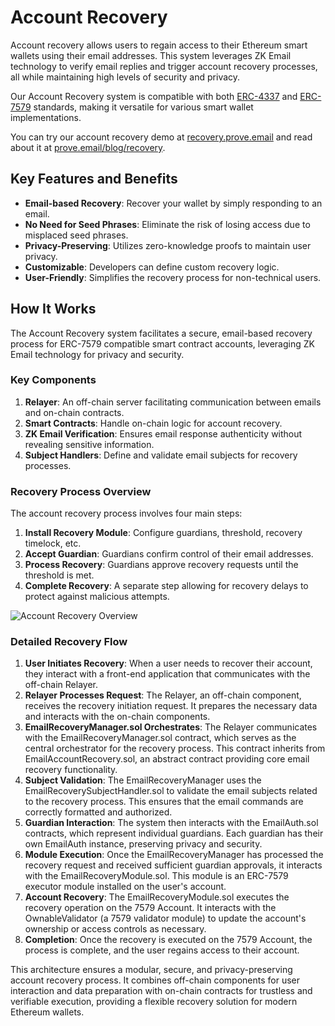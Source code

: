 # Account Recovery

Account recovery allows users to regain access to their Ethereum smart wallets using their email addresses. This system leverages ZK Email technology to verify email replies and trigger account recovery processes, all while maintaining high levels of security and privacy.

Our Account Recovery system is compatible with both [ERC-4337](https://www.erc4337.io/) and [ERC-7579](https://erc7579.com/) standards, making it versatile for various smart wallet implementations.

You can try our account recovery demo at [recovery.prove.email](https://recovery.prove.email/) and read about it at [prove.email/blog/recovery](https://prove.email/blog/recovery).

## Key Features and Benefits

* **Email-based Recovery**: Recover your wallet by simply responding to an email.
* **No Need for Seed Phrases**: Eliminate the risk of losing access due to misplaced seed phrases.
* **Privacy-Preserving**: Utilizes zero-knowledge proofs to maintain user privacy.
* **Customizable**: Developers can define custom recovery logic.
* **User-Friendly**: Simplifies the recovery process for non-technical users.

## How It Works

The Account Recovery system facilitates a secure, email-based recovery process for ERC-7579 compatible smart contract accounts, leveraging ZK Email technology for privacy and security.

### Key Components

1. **Relayer**: An off-chain server facilitating communication between emails and on-chain contracts.
2. **Smart Contracts**: Handle on-chain logic for account recovery.
3. **ZK Email Verification**: Ensures email response authenticity without revealing sensitive information.
4. **Subject Handlers**: Define and validate email subjects for recovery processes.

### Recovery Process Overview

The account recovery process involves four main steps:

1. **Install Recovery Module**: Configure guardians, threshold, recovery timelock, etc.
2. **Accept Guardian**: Guardians confirm control of their email addresses.
3. **Process Recovery**: Guardians approve recovery requests until the threshold is met.
4. **Complete Recovery**: A separate step allowing for recovery delays to protect against malicious attempts.

![Account Recovery Overview](/img/account-recovery-overview.avif)

### Detailed Recovery Flow

1. **User Initiates Recovery**: When a user needs to recover their account, they interact with a front-end application that communicates with the off-chain Relayer.
2. **Relayer Processes Request**: The Relayer, an off-chain component, receives the recovery initiation request. It prepares the necessary data and interacts with the on-chain components.
3. **EmailRecoveryManager.sol Orchestrates**: The Relayer communicates with the EmailRecoveryManager.sol contract, which serves as the central orchestrator for the recovery process. This contract inherits from EmailAccountRecovery.sol, an abstract contract providing core email recovery functionality.
4. **Subject Validation**: The EmailRecoveryManager uses the EmailRecoverySubjectHandler.sol to validate the email subjects related to the recovery process. This ensures that the email commands are correctly formatted and authorized.
5. **Guardian Interaction**: The system then interacts with the EmailAuth.sol contracts, which represent individual guardians. Each guardian has their own EmailAuth instance, preserving privacy and security.
6. **Module Execution**: Once the EmailRecoveryManager has processed the recovery request and received sufficient guardian approvals, it interacts with the EmailRecoveryModule.sol. This module is an ERC-7579 executor module installed on the user's account.
7. **Account Recovery**: The EmailRecoveryModule.sol executes the recovery operation on the 7579 Account. It interacts with the OwnableValidator (a 7579 validator module) to update the account's ownership or access controls as necessary.
8. **Completion**: Once the recovery is executed on the 7579 Account, the process is complete, and the user regains access to their account.

This architecture ensures a modular, secure, and privacy-preserving account recovery process. It combines off-chain components for user interaction and data preparation with on-chain contracts for trustless and verifiable execution, providing a flexible recovery solution for modern Ethereum wallets.
